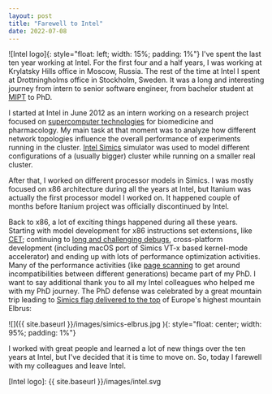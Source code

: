 ```yaml
---
layout: post
title: "Farewell to Intel"
date: 2022-07-08
---
```


![Intel logo]{: style="float: left; width: 15%; padding: 1%"} I've spent the last ten year working at Intel. For the first four and a half years, I was working at Krylatsky Hills office in Moscow, Russia. The rest of the time at Intel I spent at Drottningholms office in Stockholm, Sweden. It was a long and interesting journey from intern to senior software engineer, from bachelor student at [MIPT](https://mipt.ru/english/) to PhD.

I started at Intel in June 2012 as an intern working on a research project focused on [supercomputer technologies](https://rscgroup.ru/en/project/mipt-iscalare-rsc-tornado/) for biomedicine and pharmacology. My main task at that moment was to analyze how different network topologies influence the overall performance of experiments running in the cluster. [Intel Simics](https://www.intel.com/content/www/us/en/developer/articles/tool/simics-simulator.html) simulator was used to model different configurations of a (usually bigger) cluster while running on a smaller real cluster.

After that, I worked on different processor models in Simics. I was mostly focused on x86 architecture during all the years at Intel, but Itanium was actually the first processor model I worked on. It happened couple of months before Itanium project was officially discontinued by Intel.

Back to x86, a lot of exciting things happened during all these years. Starting with model development for x86 instructions set extensions, like [CET]({{site.baseurl}}/papers/2017-ieee-ucode-assist.pdf); continuing to [long and challenging debugs]({{site.baseurl}}/blog/2022/vmp-debug), cross-platform development (including macOS port of Simics VT-x based kernel-mode accelerator) and ending up with lots of performance optimization activities. Many of the performance activities (like [page scanning]({{site.baseurl}}/papers/2018-dvcon-page-scanning.pdf) to get around incompatibilities between different generations) became part of my PhD. I want to say additional thank you to all my Intel colleagues who helped me with my PhD journey. The PhD defense was celebrated by a great mountain trip leading to [Simics flag delivered to the top](https://www.intel.com/content/www/us/en/developer/articles/technical/simics-6-at-the-mountain-top.html) of Europe's highest mountain Elbrus:

![]({{ site.baseurl }}/images/simics-elbrus.jpg ){: style="float: center; width: 95%; padding: 1%"}

I worked with great people and learned a lot of new things over the ten years at Intel, but I've decided that it is time to move on. So, today I farewell with my colleagues and leave Intel.

[Intel logo]: {{ site.baseurl }}/images/intel.svg

